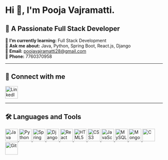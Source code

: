 # Hi 👋, I'm Pooja Vajramatti.

## 🚀 A Passionate Full Stack Developer  

🚀 **I’m currently learning:** Full Stack Development  
💬 **Ask me about:** Java, Python, Spring Boot, React.js, Django  
💎 **Email:** [poojavajramatti28@gmail.com](mailto:poojavajramatti28@gmail.com)  
📱 **Phone:** 7760370958  

---

## 🔗 Connect with me  
<p align="left"> 
  <a href="https://www.linkedin.com/in/pooja-vajramatti-538b432a1" target="_blank"> 
    <img src="https://cdn.jsdelivr.net/gh/devicons/devicon/icons/linkedin/linkedin-original.svg" alt="LinkedIn" width="40" height="40"/> 
  </a> 
</p>

---

## 🛠 Languages and Tools  
<p align="left"> 
  <a href="https://www.java.com" target="_blank">
    <img src="https://cdn.jsdelivr.net/gh/devicons/devicon/icons/java/java-original.svg" alt="Java" width="40" height="40"/> 
  </a>
  <a href="https://www.python.org" target="_blank">
    <img src="https://cdn.jsdelivr.net/gh/devicons/devicon/icons/python/python-original.svg" alt="Python" width="40" height="40"/> 
  </a>
  <a href="https://spring.io/projects/spring-boot" target="_blank">
    <img src="https://cdn.jsdelivr.net/gh/devicons/devicon/icons/spring/spring-original.svg" alt="Spring Boot" width="40" height="40"/> 
  </a>
  <a href="https://www.djangoproject.com" target="_blank">
    <img src="https://cdn.jsdelivr.net/gh/devicons/devicon/icons/django/django-plain.svg" alt="Django" width="40" height="40"/> 
  </a>
  <a href="https://react.dev" target="_blank">
    <img src="https://cdn.jsdelivr.net/gh/devicons/devicon/icons/react/react-original.svg" alt="React" width="40" height="40"/> 
  </a>
  <a href="https://developer.mozilla.org/en-US/docs/Web/HTML" target="_blank">
    <img src="https://cdn.jsdelivr.net/gh/devicons/devicon/icons/html5/html5-original.svg" alt="HTML5" width="40" height="40"/> 
  </a>
  <a href="https://developer.mozilla.org/en-US/docs/Web/CSS" target="_blank">
    <img src="https://cdn.jsdelivr.net/gh/devicons/devicon/icons/css3/css3-original.svg" alt="CSS3" width="40" height="40"/> 
  </a>
  <a href="https://developer.mozilla.org/en-US/docs/Web/JavaScript" target="_blank">
    <img src="https://cdn.jsdelivr.net/gh/devicons/devicon/icons/javascript/javascript-original.svg" alt="JavaScript" width="40" height="40"/> 
  </a>
  <a href="https://www.mysql.com" target="_blank">
    <img src="https://cdn.jsdelivr.net/gh/devicons/devicon/icons/mysql/mysql-original.svg" alt="MySQL" width="40" height="40"/> 
  </a>
  <a href="https://www.mongodb.com" target="_blank">
    <img src="https://cdn.jsdelivr.net/gh/devicons/devicon/icons/mongodb/mongodb-original.svg" alt="MongoDB" width="40" height="40"/> 
  </a>
  <a href="https://www.gnu.org/software/c/" target="_blank">
    <img src="https://cdn.jsdelivr.net/gh/devicons/devicon/icons/c/c-original.svg" alt="C" width="40" height="40"/> 
  </a>
  <a href="https://git-scm.com" target="_blank">
    <img src="https://cdn.jsdelivr.net/gh/devicons/devicon/icons/git/git-original.svg" alt="Git" width="40" height="40"/> 
  </a>
</p>

